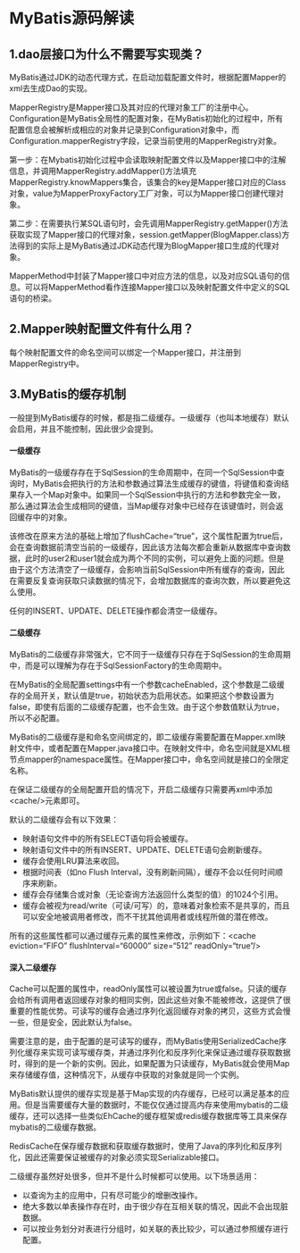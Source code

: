 # MyBatis源码解读
## 1.dao层接口为什么不需要写实现类？
MyBatis通过JDK的动态代理方式，在启动加载配置文件时，根据配置Mapper的xml去生成Dao的实现。

MapperRegistry是Mapper接口及其对应的代理对象工厂的注册中心。Configuration是MyBatis全局性的配置对象，在MyBatis初始化的过程中，所有配置信息会被解析成相应的对象并记录到Configuration对象中，而Configuration.mapperRegistry字段，记录当前使用的MapperRegistry对象。

第一步：在Mybatis初始化过程中会读取映射配置文件以及Mapper接口中的注解信息，并调用MapperRegistry.addMapper()方法填充MapperRegistry.knowMappers集合，该集合的key是Mapper接口对应的Class对象，value为MapperProxyFactory工厂对象，可以为Mapper接口创建代理对象。

第二步：在需要执行某SQL语句时，会先调用MapperRegistry.getMapper()方法获取实现了Mapper接口的代理对象，session.getMapper(BlogMapper.class)方法得到的实际上是MyBatis通过JDK动态代理为BlogMapper接口生成的代理对象。

MapperMethod中封装了Mapper接口中对应方法的信息，以及对应SQL语句的信息。可以将MapperMethod看作连接Mapper接口以及映射配置文件中定义的SQL语句的桥梁。

## 2.Mapper映射配置文件有什么用？
每个映射配置文件的命名空间可以绑定一个Mapper接口，并注册到MapperRegistry中。

## 3.MyBatis的缓存机制
一般提到MyBatis缓存的时候，都是指二级缓存。一级缓存（也叫本地缓存）默认会启用，并且不能控制，因此很少会提到。

#### 一级缓存
MyBatis的一级缓存存在于SqlSession的生命周期中，在同一个SqlSession中查询时，MyBatis会把执行的方法和参数通过算法生成缓存的键值，将键值和查询结果存入一个Map对象中。如果同一个SqlSession中执行的方法和参数完全一致，那么通过算法会生成相同的键值，当Map缓存对象中已经存在该键值时，则会返回缓存中的对象。

该修改在原来方法的基础上增加了flushCache=“true”，这个属性配置为true后，会在查询数据前清空当前的一级缓存，因此该方法每次都会重新从数据库中查询数据，此时的user2和user1就会成为两个不同的实例，可以避免上面的问题。但是由于这个方法清空了一级缓存，会影响当前SqlSession中所有缓存的查询，因此在需要反复查询获取只读数据的情况下，会增加数据库的查询次数，所以要避免这么使用。

任何的INSERT、UPDATE、DELETE操作都会清空一级缓存。

#### 二级缓存
MyBatis的二级缓存非常强大，它不同于一级缓存只存在于SqlSession的生命周期中，而是可以理解为存在于SqlSessionFactory的生命周期中。

在MyBatis的全局配置settings中有一个参数cacheEnabled，这个参数是二级缓存的全局开关，默认值是true，初始状态为启用状态。如果把这个参数设置为false，即使有后面的二级缓存配置，也不会生效。由于这个参数值默认为true，所以不必配置。

MyBatis的二级缓存是和命名空间绑定的，即二级缓存需要配置在Mapper.xml映射文件中，或者配置在Mapper.java接口中。在映射文件中，命名空间就是XML根节点mapper的namespace属性。在Mapper接口中，命名空间就是接口的全限定名称。

在保证二级缓存的全局配置开启的情况下，开启二级缓存只需要再xml中添加\<cache/\>元素即可。

默认的二级缓存会有以下效果：
- 映射语句文件中的所有SELECT语句将会被缓存。
- 映射语句文件中的所有INSERT、UPDATE、DELETE语句会刷新缓存。
- 缓存会使用LRU算法来收回。
- 根据时间表（如no Flush Interval，没有刷新间隔），缓存不会以任何时间顺序来刷新。
- 缓存会存储集合或对象（无论查询方法返回什么类型的值）的1024个引用。
- 缓存会被视为read/write（可读/可写）的，意味着对象检索不是共享的，而且可以安全地被调用者修改，而不干扰其他调用者或线程所做的潜在修改。

所有的这些属性都可以通过缓存元素的属性来修改，示例如下：\<cache eviction=“FIFO” flushInterval=“60000” size=“512” readOnly=“true”/\>

#### 深入二级缓存
Cache可以配置的属性中，readOnly属性可以被设置为true或false。只读的缓存会给所有调用者返回缓存对象的相同实例，因此这些对象不能被修改，这提供了很重要的性能优势。可读写的缓存会通过序列化返回缓存对象的拷贝，这些方式会慢一些，但是安全，因此默认为false。

需要注意的是，由于配置的是可读写的缓存，而MyBatis使用SerializedCache序列化缓存来实现可读写缓存类，并通过序列化和反序列化来保证通过缓存获取数据时，得到的是一个新的实例。因此，如果配置为只读缓存，MyBatis就会使用Map来存储缓存值，这种情况下，从缓存中获取的对象就是同一个实例。

MyBatis默认提供的缓存实现是基于Map实现的内存缓存，已经可以满足基本的应用。但是当需要缓存大量的数据时，不能仅仅通过提高内存来使用mybatis的二级缓存，还可以选择一些类似EhCache的缓存框架或redis缓存数据库等工具来保存mybatis的二级缓存数据。

RedisCache在保存缓存数据和获取缓存数据时，使用了Java的序列化和反序列化，因此还需要保证被缓存的对象必须实现Serializable接口。

二级缓存虽然好处很多，但并不是什么时候都可以使用。以下场景适用：
- 以查询为主的应用中，只有尽可能少的增删改操作。
- 绝大多数以单表操作存在时，由于很少存在互相关联的情况，因此不会出现脏数据。
- 可以按业务划分对表进行分组时，如关联的表比较少，可以通过参照缓存进行配置。



